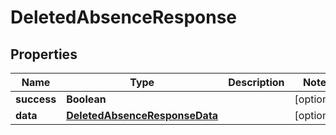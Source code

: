 

# DeletedAbsenceResponse


## Properties

| Name | Type | Description | Notes |
|------------ | ------------- | ------------- | -------------|
|**success** | **Boolean** |  |  [optional] |
|**data** | [**DeletedAbsenceResponseData**](DeletedAbsenceResponseData.md) |  |  [optional] |



